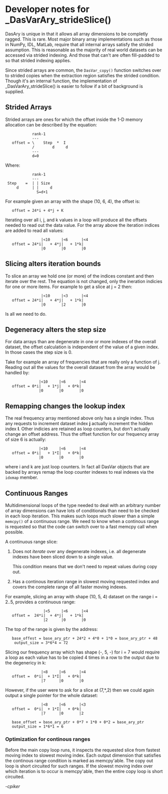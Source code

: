 # Developer notes for \_DasVarAry_strideSlice()

DasAry is unique in that it allows all array dimensions to be completly ragged.
This is rare.  Most major binary array implementations such as those in NumPy, 
IDL, MatLab, require that all internal arrays satisfy the strided assumption.
This is reasonable as the majority of real world datasets can be accessed 
via strided indexing.  And those that can't are often fill-padded to so that
strided indexing applies.

Since strided arrays are common, the `DasVar_copy()` function switches over
to strided copies when the extraction region satisfies the strided condition.
Though it's an internal function, the implementation of \_DasVarAry_strideSlice()
is easier to follow if a bit of background is supplied.

## Strided Arrays

Strided arrays are ones for which the offset inside the 1-D memory allocation
can be described by the equation:
```
            rank-1
            ---
   offset = \    Step  *  I
            /        d     d
            ---
            d=0
```
Where:
```
            rank-1
            ---
 Step    =  | | Size 
     d      | |     d
	          S=d+1
```                
For example given an array with the shape (10, 6, 4), the offset is:
```
   offset = 24*i + 4*j + K
```	
Iterating over all i, j, and k values in a loop will produce all the offsets
needed to read out the data value.  For the array above the iteration indices
are added to read all values:
```
                |<10     |<6      |<4
   offset = 24*i|   + 4*j|   + 1*k|
                |0       |0       |0
```

## Slicing alters iteration bounds

To slice an array we hold one (or more) of the indices constant and then 
iterate over the rest.  The equation is not changed, only the ineration
indicies for one or more items.  For example to get a slice at j = 2 
then:

```
                |<10     |<3      |<4
   offset = 24*i|   + 4*j|   + 1*k|
                |0       |2       |0
```

Is all we need to do.

## Degeneracy alters the step size

For data arrays than are degenerate in one or more indexes of the overall
dataset, the offset calculation is independent of the value of a given index.
In those cases the step size is 0.  

Take for example an array of frequencies that are really only a function of j.
Reading out all the values for the overall dataset from the array would be
handled by:
```
               |<10     |<6      |<4
   offset = 0*i|   + 1*j|   + 0*k|
               |0       |0       |0
```

## Remapping changes the lookup index

The real frequency array mentioned above only has a single index.  Thus any
requests to increment dataset index **j** actually increment the hidden index
**I**.  Other indicies are retained as loop counters, but don't actually 
change an offset address.  Thus the offset function for our frequency array
of size 6 is actually:
```
               |<10     |<6      |<4
   offset = 0*i|   + 1*I|   + 0*k|
               |0       |0       |0
```
where i and k are just loop counters.  In fact all DasVar objects that are
backed by arrays remap the loop counter indexes to real indexes via the `idxmap`
member.

## Continuous Ranges

Multidimensional loops of the type needed to deal with an arbitrary number of
array dimensions can have lots of conditionals than need to be checked in each
loop iteration.  This makes such loops much slower than a simple `memcpy()` of
a continuous range.  We need to know when a continous range is requested so that
the code can switch over to a fast memcpy call when possible.

A continuous range slice:

  1. Does not *iterate* over any degenerate indexes, i.e. all degenerate
     indexes have been sliced down to a single value.
	  
     This condition means that we don't need to repeat values during copy out.

  2. Has a continous iteration range in slowest moving requested index
     and covers the complete range of all faster moving indexes.

For example, slicing an array with shape (10, 5, 4) dataset on the range i = 2..5,
provides a continuous range:
```
                 |<5     |<6      |<4
   offset =  24*i|  + 4*j|   + 1*k|
                 |2      |0       |0
```
The top of the range is given by the address:
```
   base_offest = base_ary_ptr + 24*2 + 4*0 + 1*0 = base_ary_ptr + 48
	output_size = 3*6*4 = 72
```
Slicing our frequency array which has shape (-, 5, -) for i = 7 would require
a loop as each value has to be copied 4 times in a row to the output due to
the degenericy in k:
```
                |<8     |<6      |<4
   offset =  0*i|  + 1*I|   + 0*k|
                |7      |0       |0
```
However, if the user were to ask for a slice at (7,*,2) then we could again
output a single pointer for the whole dataset:
```
                |<8     |<6      |<3
   offset =  0*i|  + 1*I|   + 0*k|
                |7      |0       |2

   base_offset = base_ary_ptr + 0*7 + 1*0 + 0*2 = base_ary_ptr
   output_size = 1*6*1 = 6
```

### Optimization for continous ranges

Before the main copy loop runs, it inspects the requested slice from fastest
moving index to slowest moving index.  Each output dimension that satisfies
the continous range condition is marked as memcpy'able.  The copy out loop is
short circuited for such ranges.  If the slowest moving index over which iteration
is to occur is memcpy'able, then the entire copy loop is short circuited.

-*cpiker*
